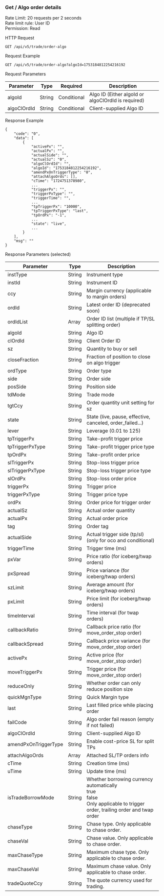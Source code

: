 ### Get / Algo order details

Rate Limit: 20 requests per 2 seconds  
Rate limit rule: User ID  
Permission: Read  

HTTP Request

`GET /api/v5/trade/order-algo`

Request Example

`GET /api/v5/trade/order-algo?algoId=1753184812254216192`

Request Parameters

| Parameter   | Type   | Required    | Description                             |
|-------------|--------|-------------|-----------------------------------------|
| algoId      | String | Conditional | Algo ID (Either algoId or algoClOrdId is required)|
| algoClOrdId | String | Conditional | Client-supplied Algo ID                 |

Response Example

```
{
    "code": "0",
    "data": [
        {
            "activePx": "",
            "actualPx": "",
            "actualSide": "",
            "actualSz": "0",
            "algoClOrdId": "",
            "algoId": "1753184812254216192",
            "amendPxOnTriggerType": "0",
            "attachAlgoOrds": [],
            "cTime": "1724751378980",
            ...
            "triggerPx": "",
            "triggerPxType": "",
            "triggerTime": "",
            ...
            "tpTriggerPx": "10000",
            "tpTriggerPxType": "last",
            "tpOrdPx": "-1",
            ...
            "state": "live",
            ...
        }
    ],
    "msg": ""
}
```

Response Parameters (selected)

| Parameter        | Type    | Description                                         |
|------------------|---------|-----------------------------------------------------|
| instType         | String  | Instrument type                                    |
| instId           | String  | Instrument ID                                      |
| ccy              | String  | Margin currency (applicable to margin orders)      |
| ordId            | String  | Latest order ID (deprecated soon)                   |
| ordIdList        | Array   | Order ID list (multiple if TP/SL splitting order)  |
| algoId           | String  | Algo ID                                            |
| clOrdId          | String  | Client Order ID                                    |
| sz               | String  | Quantity to buy or sell                            |
| closeFraction    | String  | Fraction of position to close on algo trigger     |
| ordType          | String  | Order type                                        |
| side             | String  | Order side                                        |
| posSide          | String  | Position side                                     |
| tdMode           | String  | Trade mode                                        |
| tgtCcy           | String  | Order quantity unit setting for sz                |
| state            | String  | State (live, pause, effective, canceled, order_failed...) |
| lever            | String  | Leverage (0.01 to 125)                            |
| tpTriggerPx      | String  | Take-profit trigger price                          |
| tpTriggerPxType  | String  | Take-profit trigger price type                     |
| tpOrdPx          | String  | Take-profit order price                            |
| slTriggerPx      | String  | Stop-loss trigger price                            |
| slTriggerPxType  | String  | Stop-loss trigger price type                       |
| slOrdPx          | String  | Stop-loss order price                              |
| triggerPx        | String  | Trigger price                                     |
| triggerPxType    | String  | Trigger price type                                |
| ordPx            | String  | Order price for trigger order                      |
| actualSz         | String  | Actual order quantity                              |
| actualPx         | String  | Actual order price                                 |
| tag              | String  | Order tag                                         |
| actualSide       | String  | Actual trigger side (tp/sl) (only for oco and conditional)|
| triggerTime      | String  | Trigger time (ms)                                 |
| pxVar            | String  | Price ratio (for iceberg/twap orders)             |
| pxSpread         | String  | Price variance (for iceberg/twap orders)          |
| szLimit          | String  | Average amount (for iceberg/twap orders)          |
| pxLimit          | String  | Price limit (for iceberg/twap orders)             |
| timeInterval     | String  | Time interval (for twap orders)                    |
| callbackRatio    | String  | Callback price ratio (for move_order_stop order)  |
| callbackSpread   | String  | Callback price variance (for move_order_stop order)|
| activePx         | String  | Active price (for move_order_stop order)           |
| moveTriggerPx    | String  | Trigger price (for move_order_stop order)          |
| reduceOnly       | String  | Whether order can only reduce position size         |
| quickMgnType     | String  | Quick Margin type                                  |
| last             | String  | Last filled price while placing order               |
| failCode         | String  | Algo order fail reason (empty if not failed)        |
| algoClOrdId      | String  | Client-supplied Algo ID                             |
| amendPxOnTriggerType | String | Enable cost-price SL for split TPs               |
| attachAlgoOrds   | Array   | Attached SL/TP orders info                         |
| cTime            | String  | Creation time (ms)                                 |
| uTime            | String  | Update time (ms)                                   |
| isTradeBorrowMode | String | Whether borrowing currency automatically<br>true<br>false<br>Only applicable to trigger order, trailing order and twap order |
| chaseType | String | Chase type. Only applicable to chase order. |
| chaseVal | String | Chase value. Only applicable to chase order. |
| maxChaseType | String | Maximum chase type. Only applicable to chase order. |
| maxChaseVal | String | Maximum chase value. Only applicable to chase order. |
| tradeQuoteCcy | String | The quote currency used for trading. |
